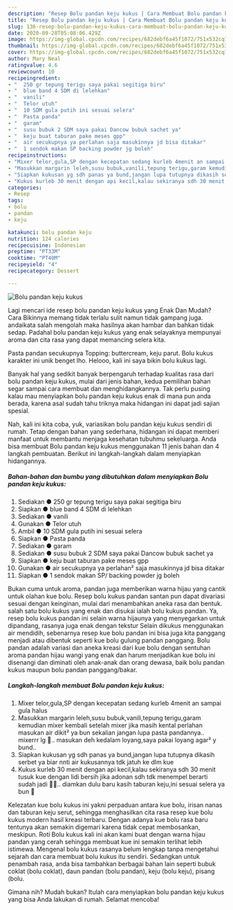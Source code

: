 ```yaml
---
description: "Resep Bolu pandan keju kukus | Cara Membuat Bolu pandan keju kukus Yang Bisa Manjain Lidah"
title: "Resep Bolu pandan keju kukus | Cara Membuat Bolu pandan keju kukus Yang Bisa Manjain Lidah"
slug: 136-resep-bolu-pandan-keju-kukus-cara-membuat-bolu-pandan-keju-kukus-yang-bisa-manjain-lidah
date: 2020-09-28T05:08:06.429Z
image: https://img-global.cpcdn.com/recipes/682debf6a45f1072/751x532cq70/bolu-pandan-keju-kukus-foto-resep-utama.jpg
thumbnail: https://img-global.cpcdn.com/recipes/682debf6a45f1072/751x532cq70/bolu-pandan-keju-kukus-foto-resep-utama.jpg
cover: https://img-global.cpcdn.com/recipes/682debf6a45f1072/751x532cq70/bolu-pandan-keju-kukus-foto-resep-utama.jpg
author: Mary Neal
ratingvalue: 4.6
reviewcount: 10
recipeingredient:
- "  250 gr tepung terigu saya pakai segitiga biru"
- "  blue band 4 SDM di lelehkan"
- "  vanili"
- "  Telor utuh"
- "  10 SDM gula putih ini sesuai selera"
- "  Pasta panda"
- "  garam"
- "  susu bubuk 2 SDM saya pakai Dancow bubuk sachet ya"
- "  keju buat taburan pake meses gpp"
- "  air secukupnya ya perlahan saja masukinnya jd bisa ditakar"
- "  1 sendok makan SP backing powder jg boleh"
recipeinstructions:
- "Mixer telor,gula,SP dengan kecepatan sedang kurleb 4menit an sampai gula halus"
- "Masukkan margarin leleh,susu bubuk,vanili,tepung terigu,garam kemudian mixer kembali setelah mixer jika masih kental perlahan masukan air dikit² ya bun sekalian jangan lupa pasta pandannya.. mixerrr lg 🤗.. masukan deh kedalam loyang,saya pakai loyang agar² y bund.."
- "Siapkan kukusan yg sdh panas ya bund,jangan lupa tutupnya dikasih serbet ya biar nnti air kukusannya tdk jatuh ke dlm kue"
- "Kukus kurleb 30 menit dengan api kecil,kalau sekiranya sdh 30 menit tusuk kue dengan lidi bersih jika adonan sdh tdk menempel berarti sudah jadi 🤗🤗.. diamkan dulu baru kasih taburan keju,ini sesuai selera ya bun 🙏"
categories:
- Resep
tags:
- bolu
- pandan
- keju

katakunci: bolu pandan keju 
nutrition: 124 calories
recipecuisine: Indonesian
preptime: "PT33M"
cooktime: "PT40M"
recipeyield: "4"
recipecategory: Dessert

---
```



![Bolu pandan keju kukus](https://img-global.cpcdn.com/recipes/682debf6a45f1072/751x532cq70/bolu-pandan-keju-kukus-foto-resep-utama.jpg)

Lagi mencari ide resep bolu pandan keju kukus yang Enak Dan Mudah? Cara Bikinnya memang tidak terlalu sulit namun tidak gampang juga. andaikata salah mengolah maka hasilnya akan hambar dan bahkan tidak sedap. Padahal bolu pandan keju kukus yang enak selayaknya mempunyai aroma dan cita rasa yang dapat memancing selera kita.

Pasta pandan secukupnya Topping: buttercream, keju parut. Bolu kukus karakter ini unik benget lho. Helooo, kali ini saya bikin bolu kukus lagi.

Banyak hal yang sedikit banyak berpengaruh terhadap kualitas rasa dari bolu pandan keju kukus, mulai dari jenis bahan, kedua pemilihan bahan segar sampai cara membuat dan menghidangkannya. Tak perlu pusing kalau mau menyiapkan bolu pandan keju kukus enak di mana pun anda berada, karena asal sudah tahu triknya maka hidangan ini dapat jadi sajian spesial.


Nah, kali ini kita coba, yuk, variasikan bolu pandan keju kukus sendiri di rumah. Tetap dengan bahan yang sederhana, hidangan ini dapat memberi manfaat untuk membantu menjaga kesehatan tubuhmu sekeluarga. Anda bisa membuat Bolu pandan keju kukus menggunakan 11 jenis bahan dan 4 langkah pembuatan. Berikut ini langkah-langkah dalam menyiapkan hidangannya.

<!--inarticleads1-->

##### Bahan-bahan dan bumbu yang dibutuhkan dalam menyiapkan Bolu pandan keju kukus:

1. Sediakan  ● 250 gr tepung terigu saya pakai segitiga biru
1. Siapkan  ● blue band 4 SDM di lelehkan
1. Sediakan  ● vanili
1. Gunakan  ● Telor utuh
1. Ambil  ● 10 SDM gula putih ini sesuai selera
1. Siapkan  ● Pasta panda
1. Sediakan  ● garam
1. Sediakan  ● susu bubuk 2 SDM saya pakai Dancow bubuk sachet ya
1. Siapkan  ● keju buat taburan pake meses gpp
1. Gunakan  ● air secukupnya ya perlahan² saja masukinnya jd bisa ditakar
1. Siapkan  ● 1 sendok makan SP/ backing powder jg boleh


Bukan cuma untuk aroma, pandan juga memberikan warna hijau yang cantik untuk olahan kue bolu. Resep bolu kukus pandan santan pun dapat divariasi sesuai dengan keinginan, mulai dari menambahkan aneka rasa dan bentuk. salah satu bolu kukus yang enak dan disukai ialah bolu kukus pandan. Ya, resep bolu kukus pandan ini selain warna hijaunya yang menyegarkan untuk dipandang, rasanya juga enak dengan tekstur Selain dikukus menggunakan air mendidih, sebenarnya resep kue bolu pandan ini bisa juga kita panggang menjadi atau dibentuk seperti kue bolu gulung pandan panggang. Bolu pandan adalah variasi dan aneka kreasi dari kue bolu dengan sentuhan aroma pandan hijau wangi yang enak dan harum menjadikan kue bolu ini disenangi dan diminati oleh anak-anak dan orang dewasa, baik bolu pandan kukus maupun bolu pandan panggang/bakar. 

<!--inarticleads2-->

##### Langkah-langkah membuat Bolu pandan keju kukus:

1. Mixer telor,gula,SP dengan kecepatan sedang kurleb 4menit an sampai gula halus
1. Masukkan margarin leleh,susu bubuk,vanili,tepung terigu,garam kemudian mixer kembali setelah mixer jika masih kental perlahan masukan air dikit² ya bun sekalian jangan lupa pasta pandannya.. mixerrr lg 🤗.. masukan deh kedalam loyang,saya pakai loyang agar² y bund..
1. Siapkan kukusan yg sdh panas ya bund,jangan lupa tutupnya dikasih serbet ya biar nnti air kukusannya tdk jatuh ke dlm kue
1. Kukus kurleb 30 menit dengan api kecil,kalau sekiranya sdh 30 menit tusuk kue dengan lidi bersih jika adonan sdh tdk menempel berarti sudah jadi 🤗🤗.. diamkan dulu baru kasih taburan keju,ini sesuai selera ya bun 🙏


Kelezatan kue bolu kukus ini yakni perpaduan antara kue bolu, irisan nanas dan taburan keju serut, sehingga menghasilkan cita rasa resep kue bolu kukus modern hasil kreasi terbaru. Dengan adanya kue bolu rasa baru tentunya akan semakin digemari karena tidak cepat membosankan, meskipun. Roti Bolu kukus kali ini akan kami buat dengan warna hijau pandan yang cerah sehingga membuat kue ini semakin terlihat lebih istimewa. Mengenal bolu kukus rasanya belum lengkap tanpa mengetahui sejarah dan cara membuat bolu kukus itu sendiri. Sedangkan untuk penambah rasa, anda bisa tambahkan berbagai bahan lain seperti bubuk coklat (bolu coklat), daun pandan (bolu pandan), keju (bolu keju), pisang (bolu. 

Gimana nih? Mudah bukan? Itulah cara menyiapkan bolu pandan keju kukus yang bisa Anda lakukan di rumah. Selamat mencoba!
